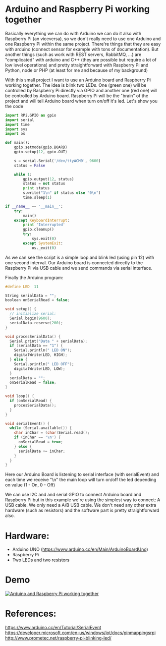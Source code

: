 Arduino and Raspberry Pi working together
======

Basically everything we can do with Arduino we can do it also with Raspberry Pi (an viceversa), so we don't really need to use one Arduino and one Raspberry Pi within the same project. There're things that they are easy with arduino (connect sensor for example with tons of documentation). But another things (such as work with REST servers, RabbitMQ, ...) are "complicated" with arduino and C++ (they are possible but require a lot of low level operations) and pretty straightforward with Raspberry Pi and Python, node or PHP (at least for me and because of my background)

With this small project I want to use an Arduino board and Raspberry Pi working together. The idea is blink two LEDs. One (green one) will be controlled by Raspberry Pi directly via GPIO and another one (red one) will be controlled by Arduino board. Raspberry Pi will be the "brain" of the project and will tell Arduino board when turn on/off it's led. Let's show you the code

```python
import RPi.GPIO as gpio
import serial
import time
import sys
import os

def main():
    gpio.setmode(gpio.BOARD)
    gpio.setup(12, gpio.OUT)

    s = serial.Serial('/dev/ttyACM0', 9600)
    status = False

    while 1:
        gpio.output(12, status)
        status = not status
        print status
        s.write("1\n" if status else "0\n")
        time.sleep(1)

if __name__ == '__main__':
    try:
        main()
    except KeyboardInterrupt:
        print 'Interrupted'
        gpio.cleanup()
        try:
            sys.exit(0)
        except SystemExit:
            os._exit(0)
```

As we can see the script is a simple loop and blink led (using pin 12) with one second interval. Our Arduino board is connected directly to the Raspberry Pi via USB cable and we send commands via serial interface.

Finally the Arduino program:
```c
#define LED  11

String serialData = "";
boolean onSerialRead = false; 

void setup() {
  // initialize serial:
  Serial.begin(9600);
  serialData.reserve(200);
}

void procesSerialData() {
  Serial.print("Data " + serialData);
  if (serialData == "1") {    
    Serial.println(" LED ON");
    digitalWrite(LED, HIGH);
  } else {
    Serial.println(" LED OFF");
    digitalWrite(LED, LOW);
  }
  serialData = "";
  onSerialRead = false;
}

void loop() {
  if (onSerialRead) {
    procesSerialData();
  }
}

void serialEvent() {
  while (Serial.available()) {
    char inChar = (char)Serial.read();
    if (inChar == '\n') {
      onSerialRead = true;
    } else {
      serialData += inChar;
    }
  }
}
```

Here our Arduino Board is listening to serial interface (with serialEvent) and each time we receive "\n" the main loop will turn on/off the led depending on value (1 - On, 0 - Off)

We can use I2C and and serial GPIO to connect Arduino board and Raspberry Pi but in this example we're using the simplest way to connect: A USB cable. We only need a A/B USB cable. We don't need any other extra hardware (such as resistors) and the software part is pretty straightforward also.

# Hardware:
* Arduino UNO (https://www.arduino.cc/en/Main/ArduinoBoardUno)
* Raspberry Pi
* Two LEDs and two resistors

# Demo
[![Arduino and Raspberry Pi working together](http://img.youtube.com/vi/jlr8P74OdUk/0.jpg)](https://www.youtube.com/watch?v=jlr8P74OdUk)
# References:
https://www.arduino.cc/en/Tutorial/SerialEvent
https://developer.microsoft.com/en-us/windows/iot/docs/pinmappingsrpi
http://www.prometec.net/raspberry-pi-blinking-led/